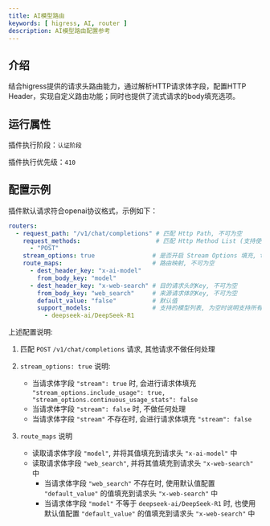 ```yaml
---
title: AI模型路由
keywords: [ higress, AI, router ]
description: AI模型路由配置参考
---
```


## 介绍

结合higress提供的请求头路由能力，通过解析HTTP请求体字段，配置HTTP Header，实现自定义路由功能；同时也提供了流式请求的body填充选项。

## 运行属性

插件执行阶段：`认证阶段`

插件执行优先级：`410`

## 配置示例

插件默认请求符合openai协议格式，示例如下：

```yaml
routers:
  - request_path: "/v1/chat/completions" # 匹配 Http Path, 不可为空
    request_methods:                     # 匹配 Http Method List (支持使用 * 代表所有Method), 不可为空
      - "POST"
    stream_options: true                # 是否开启 Stream Options 填充, true:填充,  非必填
    route_maps:                         # 路由映射, 不可为空
      - dest_header_key: "x-ai-model"
        from_body_key: "model"
      - dest_header_key: "x-web-search" # 目的请求头的Key, 不可为空
        from_body_key: "web_search"     # 来源请求体的Key, 不可为空
        default_value: "false"          # 默认值
        support_models:                 # 支持的模型列表, 为空时说明支持所有模型, 不为空时则会匹配请求模型, 匹配则使用请求体的值, 不匹配则使用默认值
          - deepseek-ai/DeepSeek-R1
```

上述配置说明:

1. 匹配 `POST` `/v1/chat/completions` 请求, 其他请求不做任何处理

2. `stream_options: true` 说明:
    - 当请求体字段 `"stream": true` 时, 会进行请求体填充
      `"stream_options.include_usage": true, "stream_options.continuous_usage_stats": false`
    - 当请求体字段 `"stream": false` 时, 不做任何处理
    - 当请求体字段 `"stream"` 不存在时, 会进行请求体填充 `"stream": false`
   
3. `route_maps` 说明
    - 读取请求体字段 `"model"`, 并将其值填充到请求头 `"x-ai-model"` 中
    - 读取请求体字段 `"web_search"`, 并将其值填充到请求头 `"x-web-search"` 中
        - 当请求体字段 `"web_search"` 不存在时, 使用默认值配置 `"default_value"` 的值填充到请求头 `"x-web-search"` 中
        - 当请求体字段 `"model"` 不等于 `deepseek-ai/DeepSeek-R1` 时, 也使用默认值配置 `"default_value"` 的值填充到请求头
          `"x-web-search"` 中
